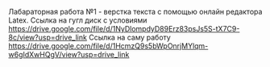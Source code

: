 Лабараторная работа №1 - верстка текста с помощью онлайн редактора Latex.
Ссылка на гугл диск с условиями https://drive.google.com/file/d/1NyDlompdyD89Erz83psJs5S-tX7C9-8c/view?usp=drive_link
Ссылка на саму работу https://drive.google.com/file/d/1HcmzQ9s5bWpOnrjMYlqm-w6gIdXwHQgV/view?usp=drive_link
